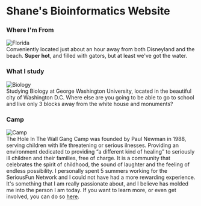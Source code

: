 # Shane's Bioinformatics Website


### Where I'm From 
![Florida](http://www.worldatlas.com/img/areamap/703c198db6b9235a043ab7b56a6dc743.gif)  
Conveniently located just about an hour away from both Disneyland and the beach. **Super hot**, and filled with gators, but at least we've got the water. 



### What I study 
![Biology](https://static.wixstatic.com/media/7fe4e3_e9631d35de724b12b75a50f50d0c76fd~mv2.jpg/v1/crop/x_0,y_60,w_395,h_275/fill/w_551,h_385,al_c,lg_1,q_80/Biology.jpg)  
Studying Biology at George Washington University, located in the beautiful city of Washington D.C. Where else are you going to be able to go to school and live only 3 blocks away from the white house and monuments? 

### Camp
![Camp](https://secure2.convio.net/hwgf/teamraiser-themes/general/images/hole-logo.png)  
The Hole In The Wall Gang Camp was founded by Paul Newman in 1988, serving children with life threatening or serious ilnesses. Providing an environment dedicated to providing “a different kind of healing” to seriously ill children and their families, free of charge. It is a community that celebrates the spirit of childhood, the sound of laughter and the feeling of endless possibility. I personally spent 5 summers working for the SeriousFun Network and I could not have had a more rewarding experience. It's something that I am really passionate about, and I believe has molded me into the person I am today. If you want to learn more, or even get involved, you can do so [here](https://www.holeinthewallgang.org/about/).
